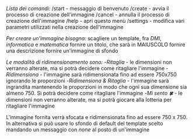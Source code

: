 *Lista dei comandi:*
/start \- messaggio di benvenuto
/create \- avvia il processo di creazione dell'immagine
/cancel \- annulla il processo di creazione dell'immagine
/help \- apri questo menù
/settings \- modifica vari parametri utilizzati nella creazione dell'immagine

*Per creare un'immagine bisogna:* 
scagliere un template, fra _DMI_, _informatica_ e _matematica_
fornire un titolo, che sarà in MAIUSCOLO
fornire una descrizione
fornire un'immagine di sfondo

*Le modalità di ridimensionamento sono:*
\-*Ritaglia* \- le dimensioni non verranno alterate, ma si potrà decidere come ritagliare l'immagine
\-*Ridimensiona* \- l'immagine sarà ridimensionata fino ad essere 750x750 ignorando le proporzioni
\-*Ridimensiona & Ritaglia* \- l'immagine sarà ingrandita mantenendo le proporzioni in modo che ogni sua dimensione sia almeno 750\. Si potrà decidere come ritagliare l'immagine
\-*Mi sento 🍀* \- le dimensioni non verranno alterate, ma si potrà giocare alla lotteria per ritagliare l'immagine

L'immagine fornita verrà sfocata e ridimensionata fino ad essere 750 x 750\.
In alternativa si può usare lo sfondo di default del template scelto mandando un messaggio con _none_ al posto di un'immagine